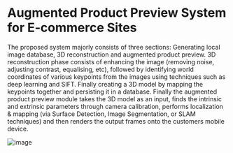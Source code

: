 <h1>Augmented Product Preview System for E-commerce Sites</h1>
The proposed system majorly consists of three sections: Generating local image database, 3D reconstruction and augmented product preview. 
3D reconstruction phase consists of enhancing the image (removing noise, adjusting contrast, equalising, etc), followed by identifying world coordinates of various keypoints from the images using techniques such as deep learning and SIFT. Finally creating a 3D model by mapping the keypoints together and persisting it in a database. Finally the augmented product preview module takes the 3D model as an input, finds the intrinsic and extrinsic parameters through camera calibration, performs localization & mapping (via Surface Detection, Image Segmentation, or SLAM techniques) and then renders the output frames onto the customers mobile device.

![image](https://github.com/user-attachments/assets/34693658-0d36-48de-ac0d-7e0492ade02e)
